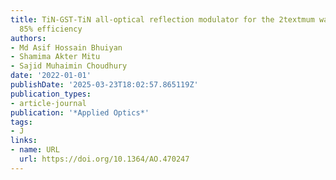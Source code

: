 ```yaml
---
title: TiN-GST-TiN all-optical reflection modulator for the 2textmum wave band reaching
  85% efficiency
authors:
- Md Asif Hossain Bhuiyan
- Shamima Akter Mitu
- Sajid Muhaimin Choudhury
date: '2022-01-01'
publishDate: '2025-03-23T18:02:57.865119Z'
publication_types:
- article-journal
publication: '*Applied Optics*'
tags:
- J
links:
- name: URL
  url: https://doi.org/10.1364/AO.470247
---
```

